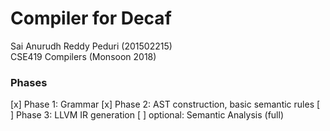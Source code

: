 # Compiler for Decaf
Sai Anurudh Reddy Peduri (201502215)  
CSE419 Compilers (Monsoon 2018)  

### Phases
[x] Phase 1: Grammar
[x] Phase 2: AST construction, basic semantic rules
[ ] Phase 3: LLVM IR generation
[ ] optional: Semantic Analysis (full)
